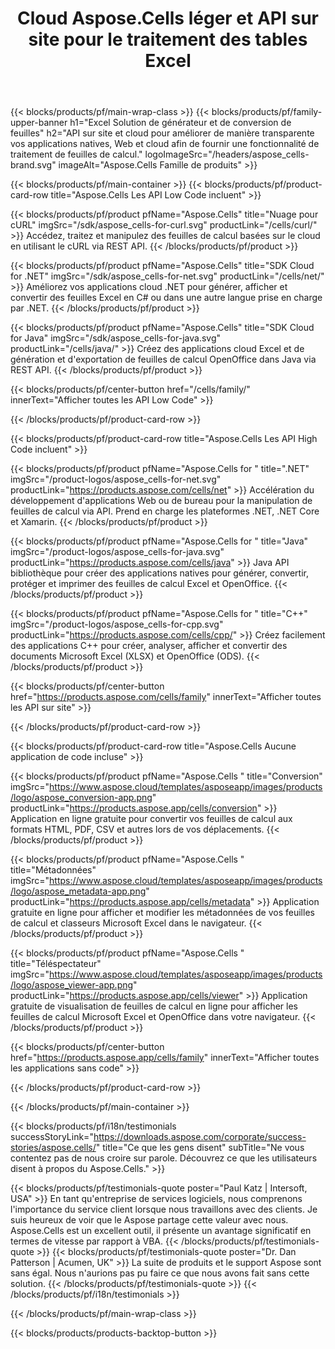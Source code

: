 ﻿---
title: Cloud Aspose.Cells léger et API sur site pour le traitement des tables Excel
description: Aspose.Cells Cloud propose une gamme de SDK dans divers langages de programmation, simplifie l'accès à Aspose.Cells REST API et améliore les performances grâce à sa conception légère.
weight: 50
url: /fr/
---
{{< blocks/products/pf/main-wrap-class >}}
{{< blocks/products/pf/family-upper-banner h1="Excel Solution de générateur et de conversion de feuilles" h2="API sur site et cloud pour améliorer de manière transparente vos applications natives, Web et cloud afin de fournir une fonctionnalité de traitement de feuilles de calcul." logoImageSrc="/headers/aspose_cells-brand.svg" imageAlt="Aspose.Cells Famille de produits" >}}

{{< blocks/products/pf/main-container >}}
{{< blocks/products/pf/product-card-row title="Aspose.Cells Les API Low Code incluent" >}}

{{< blocks/products/pf/product pfName="Aspose.Cells" title="Nuage pour cURL" imgSrc="/sdk/aspose_cells-for-curl.svg" productLink="/cells/curl/" >}}
Accédez, traitez et manipulez des feuilles de calcul basées sur le cloud en utilisant le cURL via REST API.
{{< /blocks/products/pf/product >}}

{{< blocks/products/pf/product pfName="Aspose.Cells" title="SDK Cloud for .NET" imgSrc="/sdk/aspose_cells-for-net.svg" productLink="/cells/net/" >}}
Améliorez vos applications cloud .NET pour générer, afficher et convertir des feuilles Excel en C# ou dans une autre langue prise en charge par .NET.
{{< /blocks/products/pf/product >}}

{{< blocks/products/pf/product pfName="Aspose.Cells" title="SDK Cloud for Java" imgSrc="/sdk/aspose_cells-for-java.svg" productLink="/cells/java/" >}}
Créez des applications cloud Excel et de génération et d'exportation de feuilles de calcul OpenOffice dans Java via REST API.
{{< /blocks/products/pf/product >}}

{{< blocks/products/pf/center-button href="/cells/family/" innerText="Afficher toutes les API Low Code" >}}

{{< /blocks/products/pf/product-card-row >}}

{{< blocks/products/pf/product-card-row title="Aspose.Cells Les API High Code incluent" >}}

{{< blocks/products/pf/product pfName="Aspose.Cells for " title=".NET" imgSrc="/product-logos/aspose_cells-for-net.svg" productLink="https://products.aspose.com/cells/net" >}}
Accélération du développement d'applications Web ou de bureau pour la manipulation de feuilles de calcul via API. Prend en charge les plateformes .NET, .NET Core et Xamarin.
{{< /blocks/products/pf/product >}}

{{< blocks/products/pf/product pfName="Aspose.Cells for " title="Java" imgSrc="/product-logos/aspose_cells-for-java.svg" productLink="https://products.aspose.com/cells/java" >}}
Java API bibliothèque pour créer des applications natives pour générer, convertir, protéger et imprimer des feuilles de calcul Excel et OpenOffice.
{{< /blocks/products/pf/product >}}

{{< blocks/products/pf/product pfName="Aspose.Cells for " title="C++" imgSrc="/product-logos/aspose_cells-for-cpp.svg" productLink="https://products.aspose.com/cells/cpp/" >}}
Créez facilement des applications C++ pour créer, analyser, afficher et convertir des documents Microsoft Excel (XLSX) et OpenOffice (ODS).
{{< /blocks/products/pf/product >}}

{{< blocks/products/pf/center-button href="https://products.aspose.com/cells/family" innerText="Afficher toutes les API sur site" >}}

{{< /blocks/products/pf/product-card-row >}}

{{< blocks/products/pf/product-card-row title="Aspose.Cells Aucune application de code incluse" >}}

{{< blocks/products/pf/product pfName="Aspose.Cells " title="Conversion" imgSrc="https://www.aspose.cloud/templates/asposeapp/images/products/logo/aspose_conversion-app.png" productLink="https://products.aspose.app/cells/conversion" >}}
Application en ligne gratuite pour convertir vos feuilles de calcul aux formats HTML, PDF, CSV et autres lors de vos déplacements.
{{< /blocks/products/pf/product >}}

{{< blocks/products/pf/product pfName="Aspose.Cells " title="Métadonnées" imgSrc="https://www.aspose.cloud/templates/asposeapp/images/products/logo/aspose_metadata-app.png" productLink="https://products.aspose.app/cells/metadata" >}}
Application gratuite en ligne pour afficher et modifier les métadonnées de vos feuilles de calcul et classeurs Microsoft Excel dans le navigateur.
{{< /blocks/products/pf/product >}}

{{< blocks/products/pf/product pfName="Aspose.Cells " title="Téléspectateur" imgSrc="https://www.aspose.cloud/templates/asposeapp/images/products/logo/aspose_viewer-app.png" productLink="https://products.aspose.app/cells/viewer" >}}
Application gratuite de visualisation de feuilles de calcul en ligne pour afficher les feuilles de calcul Microsoft Excel et OpenOffice dans votre navigateur.
{{< /blocks/products/pf/product >}}

{{< blocks/products/pf/center-button href="https://products.aspose.app/cells/family" innerText="Afficher toutes les applications sans code" >}}

{{< /blocks/products/pf/product-card-row >}}

{{< /blocks/products/pf/main-container >}}

{{< blocks/products/pf/i18n/testimonials successStoryLink="https://downloads.aspose.com/corporate/success-stories/aspose.cells/" title="Ce que les gens disent" subTitle="Ne vous contentez pas de nous croire sur parole. Découvrez ce que les utilisateurs disent à propos du Aspose.Cells." >}}

{{< blocks/products/pf/testimonials-quote poster="Paul Katz | Intersoft, USA" >}}
En tant qu'entreprise de services logiciels, nous comprenons l'importance du service client lorsque nous travaillons avec des clients. Je suis heureux de voir que le Aspose partage cette valeur avec nous. Aspose.Cells est un excellent outil, il présente un avantage significatif en termes de vitesse par rapport à VBA.
{{< /blocks/products/pf/testimonials-quote >}}
{{< blocks/products/pf/testimonials-quote poster="Dr. Dan Patterson | Acumen, UK" >}}
La suite de produits et le support Aspose sont sans égal. Nous n'aurions pas pu faire ce que nous avons fait sans cette solution.
{{< /blocks/products/pf/testimonials-quote >}}
{{< /blocks/products/pf/i18n/testimonials >}}

{{< /blocks/products/pf/main-wrap-class >}}

{{< blocks/products/products-backtop-button >}}
